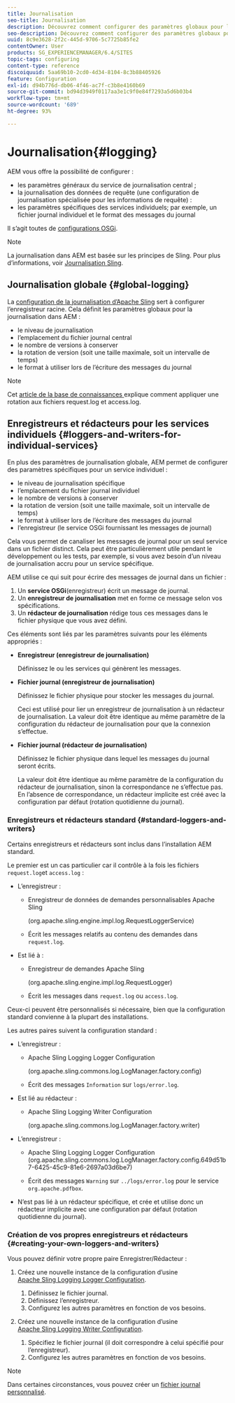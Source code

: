 ```yaml
---
title: Journalisation
seo-title: Journalisation
description: Découvrez comment configurer des paramètres globaux pour le service de journalisation centrale, des paramètres spécifiques pour les services individuels ou apprenez à demander la journalisation des données.
seo-description: Découvrez comment configurer des paramètres globaux pour le service de journalisation centrale, des paramètres spécifiques pour les services individuels ou apprenez à demander la journalisation des données.
uuid: 8c9e3628-2f2c-445d-9706-5c7725b85fe2
contentOwner: User
products: SG_EXPERIENCEMANAGER/6.4/SITES
topic-tags: configuring
content-type: reference
discoiquuid: 5aa69b10-2cd0-4d34-8104-8c3b88405926
feature: Configuration
exl-id: d94b776d-db06-4f46-ac7f-c3b8e4160b69
source-git-commit: bd94d3949f0117aa3e1c9f0e84f7293a5d6b03b4
workflow-type: tm+mt
source-wordcount: '689'
ht-degree: 93%

---
```


# Journalisation{#logging}

AEM vous offre la possibilité de configurer :

* les paramètres généraux du service de journalisation central ;
* la journalisation des données de requête (une configuration de journalisation spécialisée pour les informations de requête) :
* les paramètres spécifiques des services individuels; par exemple, un fichier journal individuel et le format des messages du journal

Il s’agit toutes de [configurations OSGi](/help/sites-deploying/configuring-osgi.md).

>[!NOTE]
>
>La journalisation dans AEM est basée sur les principes de Sling. Pour plus d’informations, voir [Journalisation Sling](https://sling.apache.org/site/logging.html).

## Journalisation globale {#global-logging}

La [configuration de la journalisation d’Apache Sling](/help/sites-deploying/osgi-configuration-settings.md) sert à configurer l’enregistreur racine. Cela définit les paramètres globaux pour la journalisation dans AEM :

* le niveau de journalisation
* l’emplacement du fichier journal central
* le nombre de versions à conserver
* la rotation de version (soit une taille maximale, soit un intervalle de temps)
* le format à utiliser lors de l’écriture des messages du journal

>[!NOTE]
>
>Cet [article de la base de connaissances ](https://helpx.adobe.com/experience-manager/kb/HowToRotateRequestAndAccessLog.html)explique comment appliquer une rotation aux fichiers request.log et access.log.

## Enregistreurs et rédacteurs pour les services individuels {#loggers-and-writers-for-individual-services}

En plus des paramètres de journalisation globale, AEM permet de configurer des paramètres spécifiques pour un service individuel :

* le niveau de journalisation spécifique
* l’emplacement du fichier journal individuel
* le nombre de versions à conserver
* la rotation de version (soit une taille maximale, soit un intervalle de temps) 
* le format à utiliser lors de l’écriture des messages du journal
* l’enregistreur (le service OSGi fournissant les messages de journal)

Cela vous permet de canaliser les messages de journal pour un seul service dans un fichier distinct. Cela peut être particulièrement utile pendant le développement ou les tests, par exemple, si vous avez besoin d’un niveau de journalisation accru pour un service spécifique.

AEM utilise ce qui suit pour écrire des messages de journal dans un fichier :

1. Un **service OSGi**(enregistreur) écrit un message de journal.
1. Un **enregistreur de journalisation** met en forme ce message selon vos spécifications.
1. Un **rédacteur de journalisation** rédige tous ces messages dans le fichier physique que vous avez défini.

Ces éléments sont liés par les paramètres suivants pour les éléments appropriés :

* **Enregistreur (enregistreur de journalisation)**

   Définissez le ou les services qui génèrent les messages.

* **Fichier journal (enregistreur de journalisation)**

   Définissez le fichier physique pour stocker les messages du journal.

   Ceci est utilisé pour lier un enregistreur de journalisation à un rédacteur de journalisation. La valeur doit être identique au même paramètre de la configuration du rédacteur de journalisation pour que la connexion s’effectue.

* **Fichier journal (rédacteur de journalisation)**

   Définissez le fichier physique dans lequel les messages du journal seront écrits.

   La valeur doit être identique au même paramètre de la configuration du rédacteur de journalisation, sinon la correspondance ne s’effectue pas. En l’absence de correspondance, un rédacteur implicite est créé avec la configuration par défaut (rotation quotidienne du journal).

### Enregistreurs et rédacteurs standard {#standard-loggers-and-writers}

Certains enregistreurs et rédacteurs sont inclus dans l’installation AEM standard.

Le premier est un cas particulier car il contrôle à la fois les fichiers `request.log`et `access.log` :

* L’enregistreur :

   * Enregistreur de données de demandes personnalisables Apache Sling

      (org.apache.sling.engine.impl.log.RequestLoggerService)

   * Écrit les messages relatifs au contenu des demandes dans `request.log`.

* Est lié à :

   * Enregistreur de demandes Apache Sling

      (org.apache.sling.engine.impl.log.RequestLogger)

   * Écrit les messages dans `request.log` ou `access.log`.

Ceux-ci peuvent être personnalisés si nécessaire, bien que la configuration standard convienne à la plupart des installations.

Les autres paires suivent la configuration standard :

* L’enregistreur :

   * Apache Sling Logging Logger Configuration

      (org.apache.sling.commons.log.LogManager.factory.config)

   * Écrit des messages `Information` sur `logs/error.log`.

* Est lié au rédacteur :

   * Apache Sling Logging Writer Configuration

      (org.apache.sling.commons.log.LogManager.factory.writer)

* L’enregistreur :

   * Apache Sling Logging Logger Configuration (org.apache.sling.commons.log.LogManager.factory.config.649d51b7-6425-45c9-81e6-2697a03d6be7)

   * Écrit des messages `Warning` sur `../logs/error.log` pour le service `org.apache.pdfbox`.

* N’est pas lié à un rédacteur spécifique, et crée et utilise donc un rédacteur implicite avec une configuration par défaut (rotation quotidienne du journal).

### Création de vos propres enregistreurs et rédacteurs {#creating-your-own-loggers-and-writers}

Vous pouvez définir votre propre paire Enregistrer/Rédacteur :

1. Créez une nouvelle instance de la configuration d’usine [Apache Sling Logging Logger Configuration](/help/sites-deploying/osgi-configuration-settings.md).

   1. Définissez le fichier journal.
   1. Définissez l’enregistreur.
   1. Configurez les autres paramètres en fonction de vos besoins.

1. Créez une nouvelle instance de la configuration d’usine [Apache Sling Logging Writer Configuration](/help/sites-deploying/osgi-configuration-settings.md).

   1. Spécifiez le fichier journal (il doit correspondre à celui spécifié pour l’enregistreur).
   1. Configurez les autres paramètres en fonction de vos besoins.

>[!NOTE]
>
>Dans certaines circonstances, vous pouvez créer un [fichier journal personnalisé](/help/sites-deploying/monitoring-and-maintaining.md#create-a-custom-log-file).
